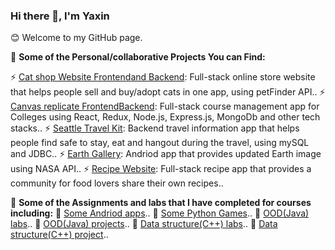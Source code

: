 ### Hi there 👋, I'm Yaxin

😊 Welcome to my GitHub page.

🔎 **Some of the Personal/collaborative Projects You can Find:**

⚡ [Cat shop Website Frontend](https://github.com/yuxiaomi666/cat-shop-react-client-app)[and Backend](https://github.com/feiergu/cat-shop-node-server-app): Full-stack online store website that helps people sell and buy/adopt cats in one app, using petFinder API..
⚡ [Canvas replicate Frontend](https://github.com/yuxiaomi666/kanbas-react-web-app)[Backend](https://github.com/yuxiaomi666/kanbas-node-server-app): Full-stack course management app for Colleges using React, Redux, Node.js, Express.js, MongoDb and other tech stacks..
⚡ [Seattle Travel Kit](https://github.com/5200-GroupProject/PM4): Backend travel information app that helps people find safe to stay, eat and hangout during the travel, using mySQL and JDBC.. 
⚡ [Earth Gallery](https://github.com/yuxiaomi666/AND101/tree/main/project7-epic-part3): Andriod app that provides updated Earth image using NASA API..
⚡ [Recipe Website](https://github.com/yuxiaomi666/recipe): Full-stack recipe app that provides a community for food lovers share their own recipes.. 

🔎 **Some of the Assignments and labs that I have completed for courses including:**
🌱 [Some Andriod apps](https://github.com/yuxiaomi666/AND101)..
🌱 [Some Python Games](https://github.khoury.northeastern.edu/CS-5001-SEA-Spring2023/student-YaxinYu)..
🌱 [OOD(Java) labs](https://github.khoury.northeastern.edu/CS5004-Summer2023/Student_repo_Yaxin_Yu)..
👯 [OOD(Java) projects](https://github.khoury.northeastern.edu/CS5004-Summer2023/Team_repo_Kaijun_Qiuying_Yaxin)..
🌱 [Data structure(C++) labs](https://github.khoury.northeastern.edu/CS5008-Fall-2023/student-YaxinYu)..
👯 [Data structure(C++) project](https://github.khoury.northeastern.edu/CS5008-Fall-2023/Team_Repo_YaxinYu_FrankLuo)..

<!--
**yuxiaomi666/yuxiaomi666** is a ✨ _special_ ✨ repository because its `README.md` (this file) appears on your GitHub profile.

Here are some ideas to get you started:

- 🔭 I’m currently working on ...
- 🌱 I’m currently learning ...
- 👯 I’m looking to collaborate on ...
- 🤔 I’m looking for help with ...
- 💬 Ask me about ...
- 📫 How to reach me: ...
- 😄 Pronouns: ...
- ⚡ Fun fact: ...
-->
